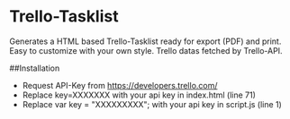 # Trello-Tasklist
Generates a HTML based Trello-Tasklist ready for export (PDF) and print. Easy to customize with your own style. Trello datas fetched by Trello-API.

##Installation
- Request API-Key from https://developers.trello.com/
- Replace key=XXXXXXX with your api key in index.html (line 71)
- Replace var key = "XXXXXXXXX"; with your api key in script.js (line 1)


